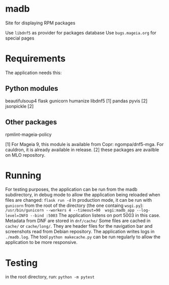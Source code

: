 # madb
Site for displaying RPM packages

Use `libdnf5` as provider for packages database 
Use `bugs.mageia.org` for special pages

# Requirements
The application needs this:
## Python modules
beautifulsoup4
flask
gunicorn
humanize
libdnf5 [1]
pandas
pyvis [2]
jsonpickle [2]

## Other packages
rpmlint-mageia-policy 

[1] For Mageia 9, this module is available from Copr: ngompa/dnf5-mga. For cauldron, it is already available in release.
[2] these packages are availble on MLO repository.

# Running
For testing purposes, the application can be run from the madb subdirectory, in debug mode to allow the application being reloaded when files are changed:
`flask run -d`
In production mode, it can be run with `gunicorn` from the root of the directory (the one containg `wsgi.py`):
`/usr/bin/gunicorn --workers 4 --timeout=90  wsgi:madb_app --log-level=INFO --bind :5003`
The application listens on port 5003 in this case.
Metadata from DNF are stored in `dnf/cache/`
Some files are cached in `cache/` or `cache/long/`. They are header files for the navigation bar and screenshots read from Debian repository.
The application writes logs in `./madb.log`.
The tool `python makecache.py` can be run regularly to allow the application to be more responsive.

# Testing
in the root directory, run:
`python -m pytest`
